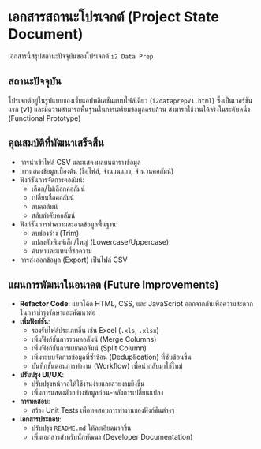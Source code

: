 # เอกสารสถานะโปรเจกต์ (Project State Document)

เอกสารนี้สรุปสถานะปัจจุบันของโปรเจกต์ `i2 Data Prep`

## สถานะปัจจุบัน

โปรเจกต์อยู่ในรูปแบบของเว็บแอปพลิเคชันแบบไฟล์เดียว (`i2dataprepV1.html`) ซึ่งเป็นเวอร์ชันแรก (v1) และมีความสามารถพื้นฐานในการเตรียมข้อมูลครบถ้วน สามารถใช้งานได้จริงในระดับหนึ่ง (Functional Prototype)

## คุณสมบัติที่พัฒนาเสร็จสิ้น

*   การนำเข้าไฟล์ CSV และแสดงผลบนตารางข้อมูล
*   การแสดงข้อมูลเบื้องต้น (ชื่อไฟล์, จำนวนแถว, จำนวนคอลัมน์)
*   ฟังก์ชันการจัดการคอลัมน์:
    *   เลือก/ไม่เลือกคอลัมน์
    *   เปลี่ยนชื่อคอลัมน์
    *   ลบคอลัมน์
    *   สลับลำดับคอลัมน์
*   ฟังก์ชันการทำความสะอาดข้อมูลพื้นฐาน:
    *   ลบช่องว่าง (Trim)
    *   แปลงตัวพิมพ์เล็ก/ใหญ่ (Lowercase/Uppercase)
    *   ค้นหาและแทนที่ข้อความ
*   การส่งออกข้อมูล (Export) เป็นไฟล์ CSV

## แผนการพัฒนาในอนาคต (Future Improvements)

*   **Refactor Code**: แยกโค้ด HTML, CSS, และ JavaScript ออกจากกันเพื่อความสะดวกในการบำรุงรักษาและพัฒนาต่อ
*   **เพิ่มฟังก์ชัน**:
    *   รองรับไฟล์ประเภทอื่น เช่น Excel (`.xls`, `.xlsx`)
    *   เพิ่มฟังก์ชันการรวมคอลัมน์ (Merge Columns)
    *   เพิ่มฟังก์ชันการแยกคอลัมน์ (Split Column)
    *   เพิ่มระบบจัดการข้อมูลที่ซ้ำซ้อน (Deduplication) ที่ซับซ้อนขึ้น
    *   บันทึกขั้นตอนการทำงาน (Workflow) เพื่อนำกลับมาใช้ใหม่
*   **ปรับปรุง UI/UX**:
    *   ปรับปรุงหน้าจอให้ใช้งานง่ายและสวยงามยิ่งขึ้น
    *   เพิ่มการแสดงตัวอย่างข้อมูลก่อน-หลังการเปลี่ยนแปลง
*   **การทดสอบ**:
    *   สร้าง Unit Tests เพื่อทดสอบการทำงานของฟังก์ชันต่างๆ
*   **เอกสารประกอบ**:
    *   ปรับปรุง `README.md` ให้ละเอียดมากขึ้น
    *   เพิ่มเอกสารสำหรับนักพัฒนา (Developer Documentation) 